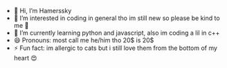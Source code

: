 - 👋 Hi, I’m Hamerssky
- 👀 I’m interested in coding in general tho im still new so please be kind to me 🙏
- 🌱 I’m currently learning python and javascript, also im coding a lil in c++
- 😄 Pronouns: most call me he/him tho 20$ is 20$
- ⚡ Fun fact: im allergic to cats but i still love them from the bottom of my heart 😍

<!---
Hamerssky/Hamerssky is a ✨ special ✨ repository because its `README.md` (this file) appears on your GitHub profile.
You can click the Preview link to take a look at your changes.
--->
